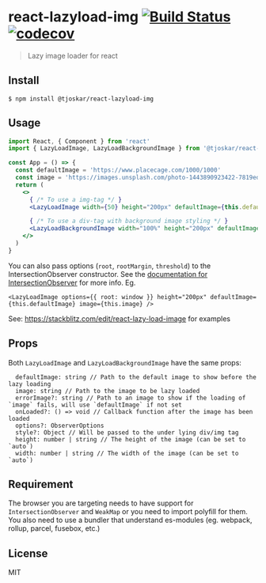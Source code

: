 # react-lazyload-img [![Build Status](https://travis-ci.org/tjoskar/react-lazyload-img.svg?branch=master)](https://travis-ci.org/tjoskar/react-lazyload-img) [![codecov](https://codecov.io/gh/tjoskar/react-lazyload-img/branch/master/graph/badge.svg)](https://codecov.io/gh/tjoskar/react-lazyload-img)

> Lazy image loader for react


## Install

```
$ npm install @tjoskar/react-lazyload-img
```


## Usage

```jsx
import React, { Component } from 'react'
import { LazyLoadImage, LazyLoadBackgroundImage } from '@tjoskar/react-lazyload-img'

const App = () => {
  const defaultImage = 'https://www.placecage.com/1000/1000'
  const image = 'https://images.unsplash.com/photo-1443890923422-7819ed4101c0?fm=jpg'
  return (
    <>
      { /* To use a img-tag */ }
      <LazyLoadImage width={50} height="200px" defaultImage={this.defaultImage} image={this.image} />

      { /* To use a div-tag with background image styling */ }
      <LazyLoadBackgroundImage width="100%" height="200px" defaultImage={this.defaultImage} image={this.image} />
    </>
  )
}
```

You can also pass options (`root`, `rootMargin`, `threshold`) to the IntersectionObserver constructor. See the [documentation for IntersectionObserver](https://developer.mozilla.org/en-US/docs/Web/API/IntersectionObserver/IntersectionObserver) for more info. Eg.
```tsx
<LazyLoadImage options={{ root: window }} height="200px" defaultImage={this.defaultImage} image={this.image} />
```

See: https://stackblitz.com/edit/react-lazy-load-image for examples

## Props

Both `LazyLoadImage` and `LazyLoadBackgroundImage` have the same props:

```
  defaultImage: string // Path to the default image to show before the lazy loading
  image: string // Path to the image to be lazy loaded
  errorImage?: string // Path to an image to show if the loading of `image` fails, will use `defaultImage` if not set
  onLoaded?: () => void // Callback function after the image has been loaded
  options?: ObserverOptions
  style?: Object // Will be passed to the under lying div/img tag
  height: number | string // The height of the image (can be set to `auto`)
  width: number | string // The width of the image (can be set to `auto`)
```

## Requirement

The browser you are targeting needs to have support for `IntersectionObserver` and `WeakMap` or you need to import polyfill for them. You also need to use a bundler that understand es-modules (eg. webpack, rollup, parcel, fusebox, etc.)

## License

MIT
